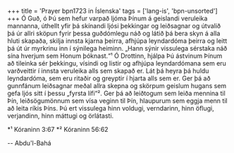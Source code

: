 +++
title = 'Prayer bpn1723 in Íslenska'
tags = ['lang-is', 'bpn-unsorted']
+++
Ó Guð, ó Þú sem hefur varpað ljóma Þínum á geislandi veruleika mannanna, úthellt yfir þá skínandi ljósi þekkingar og leiðsagnar og útvalið þá úr allri sköpun fyrir þessa guðdómlegu náð og látið þá bera skyn á alla hluti skapaða, skilja innsta kjarna þeirra, afhjúpa leyndardóma þeirra og leitt þá út úr myrkrinu inn í sýnilega heiminn. „Hann sýnir vissulega sérstaka náð sína hverjum sem Honum þóknast.“¹
Ó Drottinn, hjálpa Þú ástvinum Þínum að tileinka sér þekkingu, vísindi og listir og afhjúpa leyndar­dómana sem eru varðveittir í innsta veruleika alls sem skap­að er. Lát þá heyra þá huldu leyndardóma, sem eru ritaðir og greyptir í hjarta alls sem er. Ger þá að gunnfánum leiðsagnar meðal allra skepna og skörp­um geislum hugans sem gefa ljós sitt í þessu „fyrsta lífi“². Ger þá að leiðtogum sem leiða mennina til Þín, leiðsögumönnum sem vísa veginn til Þín, hlaupurum sem eggja menn til að leita ríkis Þíns.
Þú ert vissulega hinn voldugi, verndarinn, hinn öflugi, verjandinn, hinn máttugi og örlátasti.

*¹ Kóraninn 3:67 
*² Kóraninn 56:62

-- Abdu'l-Bahá
